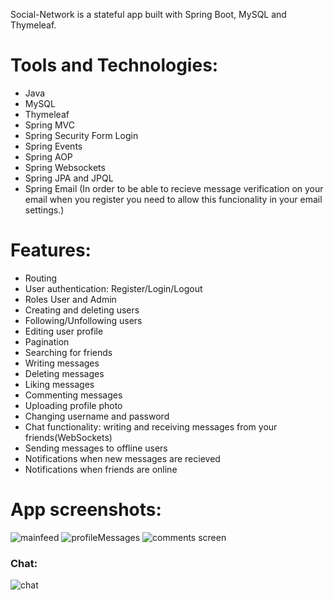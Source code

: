 
Social-Network is a stateful app built with Spring Boot, MySQL and Thymeleaf.
# Tools and Technologies:
+ Java
+ MySQL
+ Thymeleaf
+ Spring MVC
+ Spring Security Form Login
+ Spring Events
+ Spring AOP
+ Spring Websockets
+ Spring JPA and JPQL
+ Spring Email
(In order to be able to recieve message verification on your email when you register you need to allow this funcionality in your email settings.) 
# Features: 

+ Routing
+ User authentication: Register/Login/Logout
+ Roles User and Admin
+ Creating and deleting users
+ Following/Unfollowing users 
+ Editing user profile
+ Pagination
+ Searching for friends
+ Writing messages
+ Deleting messages
+ Liking messages
+ Commenting messages
+ Uploading profile photo
+ Changing username and password
+ Chat functionality: writing and receiving messages from your friends(WebSockets)
+ Sending messages to offline users
+ Notifications when new messages are recieved
+ Notifications when friends are online


# App screenshots:
![mainfeed](https://github.com/buchserge/social_network_final/assets/70943936/8ae5d3b0-5c45-4587-b880-f81bc4711276)
![profileMessages](https://github.com/buchserge/social_network_final/assets/70943936/c29250b8-ef3b-40f0-b3f3-204100d51fc4)
![comments screen](https://github.com/buchserge/social_network_final/assets/70943936/a2f81718-de2f-465b-8ca3-6714e639ef95)

### Chat: 
![chat](https://github.com/buchserge/social_network_final/assets/70943936/e66ecab2-2024-4bfd-9398-d1896698ba53)

